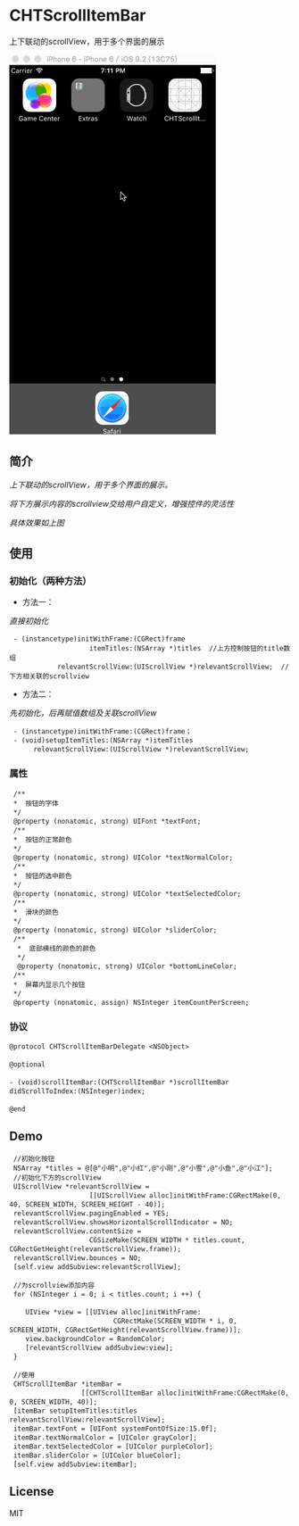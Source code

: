 # CHTScrollItemBar

上下联动的scrollView，用于多个界面的展示

![CHTScrollItemBar](https://github.com/ChanRoy/CHTScrollItemBar/blob/master/CHTScrollItemBar.gif)

## 简介

*上下联动的scrollView，用于多个界面的展示。*

*将下方展示内容的scrollview交给用户自定义，增强控件的灵活性*

*具体效果如上图*

## 使用

### 初始化（两种方法）

 + 方法一：

*直接初始化*

     - (instancetype)initWithFrame:(CGRect)frame
                        itemTitles:(NSArray *)titles  //上方控制按钮的title数组
                relevantScrollView:(UIScrollView *)relevantScrollView;  //下方相关联的scrollview

 + 方法二：

*先初始化，后再赋值数组及关联scrollView*

     - (instancetype)initWithFrame:(CGRect)frame；
     - (void)setupItemTitles:(NSArray *)itemTitles
          relevantScrollView:(UIScrollView *)relevantScrollView;
          
### 属性

     /**
     *  按钮的字体
     */
     @property (nonatomic, strong) UIFont *textFont;
     /**
     *  按钮的正常颜色
     */
     @property (nonatomic, strong) UIColor *textNormalColor;
     /**
     *  按钮的选中颜色
     */
     @property (nonatomic, strong) UIColor *textSelectedColor;
     /**
     *  滑块的颜色
     */
     @property (nonatomic, strong) UIColor *sliderColor;
     /**
 	  *  底部横线的颜色的颜色
 	  */
	  @property (nonatomic, strong) UIColor *bottomLineColor;
     /**
     *  屏幕内显示几个按钮
     */
     @property (nonatomic, assign) NSInteger itemCountPerScreen;
    
### 协议

```
@protocol CHTScrollItemBarDelegate <NSObject>

@optional

- (void)scrollItemBar:(CHTScrollItemBar *)scrollItemBar didScrollToIndex:(NSInteger)index;

@end
```
 
## Demo
     
     //初始化按钮
     NSArray *titles = @[@"小明",@"小红",@"小刚",@"小雪",@"小鱼",@"小江"];
     //初始化下方的scrollView
     UIScrollView *relevantScrollView =
                        [[UIScrollView alloc]initWithFrame:CGRectMake(0, 40, SCREEN_WIDTH, SCREEN_HEIGHT - 40)];
     relevantScrollView.pagingEnabled = YES;
     relevantScrollView.showsHorizontalScrollIndicator = NO;
     relevantScrollView.contentSize = 
                        CGSizeMake(SCREEN_WIDTH * titles.count, CGRectGetHeight(relevantScrollView.frame));
     relevantScrollView.bounces = NO;
     [self.view addSubview:relevantScrollView];
    
     //为scrollview添加内容
     for (NSInteger i = 0; i < titles.count; i ++) {
        
        UIView *view = [[UIView alloc]initWithFrame:
                              CGRectMake(SCREEN_WIDTH * i, 0, SCREEN_WIDTH, CGRectGetHeight(relevantScrollView.frame))];
        view.backgroundColor = RandomColor;
        [relevantScrollView addSubview:view];
     }
    
     //使用
     CHTScrollItemBar *itemBar = 
                      [[CHTScrollItemBar alloc]initWithFrame:CGRectMake(0, 0, SCREEN_WIDTH, 40)];
     [itemBar setupItemTitles:titles relevantScrollView:relevantScrollView];
     itemBar.textFont = [UIFont systemFontOfSize:15.0f];
     itemBar.textNormalColor = [UIColor grayColor];
     itemBar.textSelectedColor = [UIColor purpleColor];
     itemBar.sliderColor = [UIColor blueColor];
     [self.view addSubview:itemBar];
     
## License
MIT


